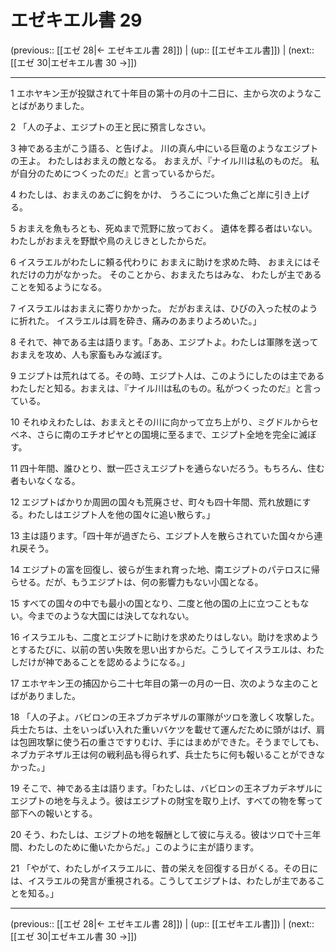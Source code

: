 # エゼキエル書 29

(previous:: [[エゼ 28|← エゼキエル書 28]]) | (up:: [[エゼキエル書]]) | (next:: [[エゼ 30|エゼキエル書 30 →]])

***


1 エホヤキン王が投獄されて十年目の第十の月の十二日に、主から次のようなことばがありました。 

2 「人の子よ、エジプトの王と民に預言しなさい。 

3 神である主がこう語る、と告げよ。 川の真ん中にいる巨竜のようなエジプトの王よ。 わたしはおまえの敵となる。 おまえが、『ナイル川は私のものだ。 私が自分のためにつくったのだ』と言っているからだ。 

4 わたしは、おまえのあごに鉤をかけ、 うろこについた魚ごと岸に引き上げる。 

5 おまえを魚もろとも、死ぬまで荒野に放っておく。 遺体を葬る者はいない。 わたしがおまえを野獣や鳥のえじきとしたからだ。 

6 イスラエルがわたしに頼る代わりに おまえに助けを求めた時、 おまえにはそれだけの力がなかった。 そのことから、おまえたちはみな、 わたしが主であることを知るようになる。 

7 イスラエルはおまえに寄りかかった。 だがおまえは、ひびの入った杖のように折れた。 イスラエルは肩を砕き、痛みのあまりよろめいた。」 

8 それで、神である主は語ります。「ああ、エジプトよ。わたしは軍隊を送っておまえを攻め、人も家畜もみな滅ぼす。 

9 エジプトは荒れはてる。その時、エジプト人は、このようにしたのは主であるわたしだと知る。おまえは、『ナイル川は私のもの。私がつくったのだ』と言っている。 

10 それゆえわたしは、おまえとその川に向かって立ち上がり、ミグドルからセベネ、さらに南のエチオピヤとの国境に至るまで、エジプト全地を完全に滅ぼす。 

11 四十年間、誰ひとり、獣一匹さえエジプトを通らないだろう。もちろん、住む者もいなくなる。 

12 エジプトばかりか周囲の国々も荒廃させ、町々も四十年間、荒れ放題にする。わたしはエジプト人を他の国々に追い散らす。」 

13 主は語ります。「四十年が過ぎたら、エジプト人を散らされていた国々から連れ戻そう。 

14 エジプトの富を回復し、彼らが生まれ育った地、南エジプトのパテロスに帰らせる。だが、もうエジプトは、何の影響力もない小国となる。 

15 すべての国々の中でも最小の国となり、二度と他の国の上に立つこともない。今までのような大国には決してなれない。 

16 イスラエルも、二度とエジプトに助けを求めたりはしない。助けを求めようとするたびに、以前の苦い失敗を思い出すからだ。こうしてイスラエルは、わたしだけが神であることを認めるようになる。」 

17 エホヤキン王の捕囚から二十七年目の第一の月の一日、次のような主のことばがありました。 

18 「人の子よ。バビロンの王ネブカデネザルの軍隊がツロを激しく攻撃した。兵士たちは、土をいっぱい入れた重いバケツを載せて運んだために頭がはげ、肩は包囲攻撃に使う石の重さですりむけ、手にはまめができた。そうまでしても、ネブカデネザル王は何の戦利品も得られず、兵士たちに何も報いることができなかった。」 

19 そこで、神である主は語ります。「わたしは、バビロンの王ネブカデネザルにエジプトの地を与えよう。彼はエジプトの財宝を取り上げ、すべての物を奪って部下への報いとする。 

20 そう、わたしは、エジプトの地を報酬として彼に与える。彼はツロで十三年間、わたしのために働いたからだ。」このように主が語ります。 

21 「やがて、わたしがイスラエルに、昔の栄えを回復する日がくる。その日には、イスラエルの発言が重視される。こうしてエジプトは、わたしが主であることを知る。」

***

(previous:: [[エゼ 28|← エゼキエル書 28]]) | (up:: [[エゼキエル書]]) | (next:: [[エゼ 30|エゼキエル書 30 →]])
